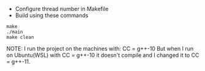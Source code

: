 - Configure thread number in Makefile
- Build using these commands

```
make
./main
make clean
```

NOTE:
I run the project on the machines with: CC = g++-10 
But when I run on Ubuntu(WSL) with CC = g++-10 it doesn't compile and I changed it to CC = g++-11.